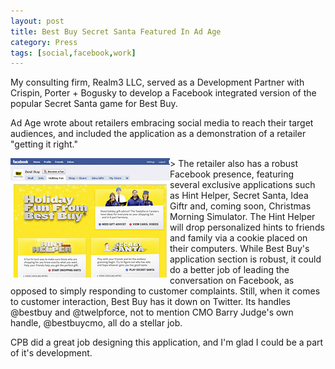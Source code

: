 ```yaml
---
layout: post
title: Best Buy Secret Santa Featured In Ad Age
category: Press
tags: [social,facebook,work]
---
```

My consulting firm, Realm3 LLC, served as a Development Partner with Crispin, Porter + Bogusky to develop a Facebook integrated version of the popular Secret Santa game for Best Buy.

Ad Age wrote about retailers embracing social media to reach their target audiences, and included the application as a demonstration of a retailer "getting it right."

<div class="pull-left span5"><img align="left" src="/img/bestbuy-facebook.jpg" alt="Screenshot of Best Buy application."></div>
> The retailer also has a robust Facebook presence, featuring several exclusive applications such as Hint Helper, Secret Santa, Idea Giftr and, coming soon, Christmas Morning Simulator. The Hint Helper will drop personalized hints to friends and family via a cookie placed on their computers. While Best Buy's application section is robust, it could do a better job of leading the conversation on Facebook, as opposed to simply responding to customer complaints. Still, when it comes to customer interaction, Best Buy has it down on Twitter. Its handles @bestbuy and @twelpforce, not to mention CMO Barry Judge's own handle, @bestbuycmo, all do a stellar job.

CPB did a great job designing this application, and I'm glad I could be a part of it's development.

